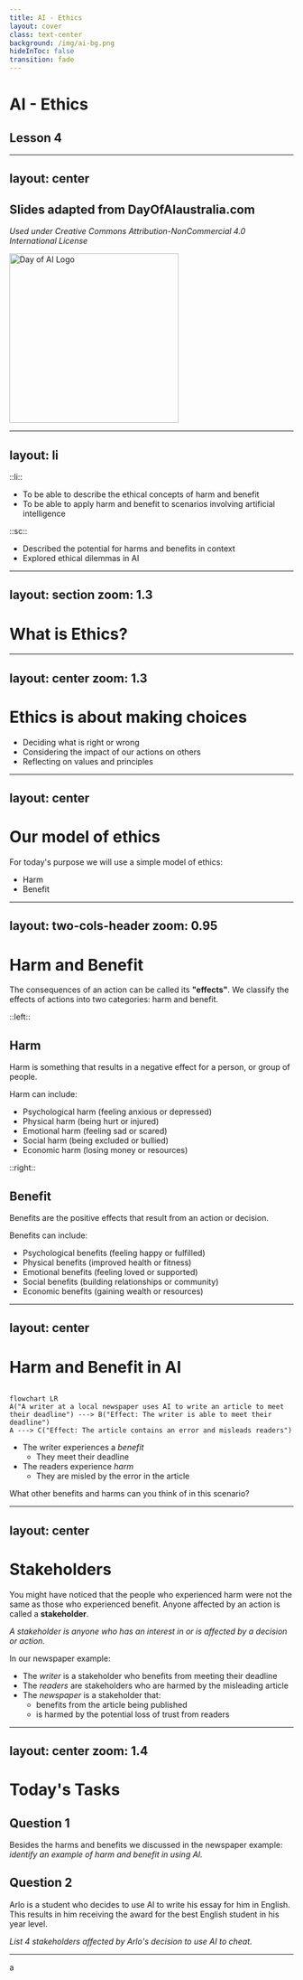 ```yaml
---
title: AI - Ethics
layout: cover
class: text-center
background: /img/ai-bg.png
hideInToc: false
transition: fade
---
```


# AI - Ethics
## Lesson 4

---
layout: center
---

## Slides adapted from DayOfAIaustralia.com
*Used under Creative Commons Attribution-NonCommercial 4.0 International License*

<img src="/img/DOAI_HORIZONTAL.svg" alt="Day of AI Logo" style="width:300px; margin:auto;"/>

---
layout: li
---
::li::

- To be able to describe the ethical concepts of harm and benefit
- To be able to apply harm and benefit to scenarios involving artificial intelligence

::sc::

- Described the potential for harms and benefits in context
- Explored ethical dilemmas in AI

---
layout: section
zoom: 1.3
---

# What is Ethics?

---
layout: center
zoom: 1.3
---

# Ethics is about making choices

<v-clicks depth="3">

- Deciding what is right or wrong
- Considering the impact of our actions on others
- Reflecting on values and principles

</v-clicks>

---
layout: center
---

# Our model of ethics

For today's purpose we will use a simple model of ethics: 

- Harm
- Benefit

---
layout: two-cols-header
zoom: 0.95
---

# Harm and Benefit

The consequences of an action can be called its **"effects"**. We classify the effects of actions into two categories: harm and benefit.

::left::

## Harm

Harm is something that results in a negative effect for a person, or group of people.

Harm can include:

- Psychological harm (feeling anxious or depressed)
- Physical harm (being hurt or injured)
- Emotional harm (feeling sad or scared)
- Social harm (being excluded or bullied)
- Economic harm (losing money or resources)

::right::

## Benefit

Benefits are the positive effects that result from an action or decision.

Benefits can include:
- Psychological benefits (feeling happy or fulfilled)
- Physical benefits (improved health or fitness)
- Emotional benefits (feeling loved or supported)
- Social benefits (building relationships or community)
- Economic benefits (gaining wealth or resources)

---
layout: center
---

# Harm and Benefit in AI

```mermaid

flowchart LR
A("A writer at a local newspaper uses AI to write an article to meet their deadline") ---> B("Effect: The writer is able to meet their deadline")
A ---> C("Effect: The article contains an error and misleads readers")

```

- The writer experiences a *benefit*
    - They meet their deadline
- The readers experience *harm*
    - They are misled by the error in the article

What other benefits and harms can you think of in this scenario?

---
layout: center
---

# Stakeholders

You might have noticed that the people who experienced harm were not the same as those who experienced benefit. Anyone affected by an action is called a **stakeholder**. 

*A stakeholder is anyone who has an interest in or is affected by a decision or action.*

In our newspaper example:
- The *writer* is a stakeholder who benefits from meeting their deadline
- The *readers* are stakeholders who are harmed by the misleading article
- The *newspaper* is a stakeholder that:
    - benefits from the article being published
    - is harmed by the potential loss of trust from readers

---
layout: center
zoom: 1.4
---

# Today's Tasks

## Question 1

Besides the harms and benefits we discussed in the newspaper example: *identify an example of harm and benefit in using AI.*

## Question 2

Arlo is a student who decides to use AI to write his essay for him in English. This results in him receiving the award for the best English student in his year level.

*List 4 stakeholders affected by Arlo's decision to use AI to cheat.*


---

a